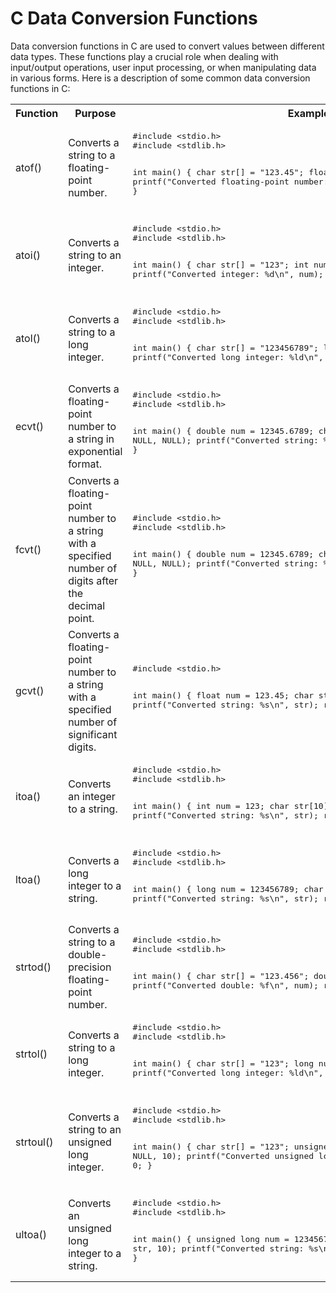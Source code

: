 <h1>C Data Conversion Functions</h1>

Data conversion functions in C are used to convert values between different data types. These functions play a crucial role when dealing with input/output operations, user input processing, or when manipulating data in various forms. Here is a description of some common data conversion functions in C:


<table>
  <tr>
    <th>Function</th>
    <th>Purpose</th>
    <th>Example</th>
  </tr>
  <tr>
    <td>atof()</td>
    <td>Converts a string to a floating-point number.</td>
    <td><pre>#include &lt;stdio.h&gt;
#include &lt;stdlib.h&gt;

int main() {
    char str[] = "123.45";
    float num = atof(str);
    printf("Converted floating-point number: %f\n", num);
    return 0;
}</pre></td>
  </tr>
  <tr>
    <td>atoi()</td>
    <td>Converts a string to an integer.</td>
    <td><pre>#include &lt;stdio.h&gt;
#include &lt;stdlib.h&gt;

int main() {
    char str[] = "123";
    int num = atoi(str);
    printf("Converted integer: %d\n", num);
    return 0;
}</pre></td>
  </tr>
  <tr>
    <td>atol()</td>
    <td>Converts a string to a long integer.</td>
    <td><pre>#include &lt;stdio.h&gt;
#include &lt;stdlib.h&gt;

int main() {
    char str[] = "123456789";
    long num = atol(str);
    printf("Converted long integer: %ld\n", num);
    return 0;
}</pre></td>
  </tr>
  <tr>
    <td>ecvt()</td>
    <td>Converts a floating-point number to a string in exponential format.</td>
    <td><pre>#include &lt;stdio.h&gt;
#include &lt;stdlib.h&gt;

int main() {
    double num = 12345.6789;
    char buffer[20];
    ecvt(num, 6, NULL, NULL);
    printf("Converted string: %s\n", buffer);
    return 0;
}</pre></td>
  </tr>
  <tr>
    <td>fcvt()</td>
    <td>Converts a floating-point number to a string with a specified number of digits after the decimal point.</td>
    <td><pre>#include &lt;stdio.h&gt;
#include &lt;stdlib.h&gt;

int main() {
    double num = 12345.6789;
    char buffer[20];
    fcvt(num, 2, NULL, NULL);
    printf("Converted string: %s\n", buffer);
    return 0;
}</pre></td>
  </tr>
  <tr>
    <td>gcvt()</td>
    <td>Converts a floating-point number to a string with a specified number of significant digits.</td>
    <td><pre>#include &lt;stdio.h&gt;

int main() {
    float num = 123.45;
    char str[20];
    gcvt(num, 6, str);
    printf("Converted string: %s\n", str);
    return 0;
}</pre></td>
  </tr>
  <tr>
    <td>itoa()</td>
    <td>Converts an integer to a string.</td>
    <td><pre>#include &lt;stdio.h&gt;
#include &lt;stdlib.h&gt;

int main() {
    int num = 123;
    char str[10];
    itoa(num, str, 10);
    printf("Converted string: %s\n", str);
    return 0;
}</pre></td>
  </tr>
  <tr>
    <td>ltoa()</td>
    <td>Converts a long integer to a string.</td>
    <td><pre>#include &lt;stdio.h&gt;
#include &lt;stdlib.h&gt;

int main() {
    long num = 123456789;
    char str[20];
    ltoa(num, str, 10);
    printf("Converted string: %s\n", str);
    return 0;
}</pre></td>
  </tr>
  <tr>
    <td>strtod()</td>
    <td>Converts a string to a double-precision floating-point number.</td>
    <td><pre>#include &lt;stdio.h&gt;
#include &lt;stdlib.h&gt;

int main() {
    char str[] = "123.456";
    double num = strtod(str, NULL);
    printf("Converted double: %f\n", num);
    return 0;
}</pre></td>
  </tr>
  <tr>
    <td>strtol()</td>
    <td>Converts a string to a long integer.</td>
    <td><pre>#include &lt;stdio.h&gt;
#include &lt;stdlib.h&gt;

int main() {
    char str[] = "123";
    long num = strtol(str, NULL, 10);
    printf("Converted long integer: %ld\n", num);
    return 0;
}</pre></td>
  </tr>
  <tr>
    <td>strtoul()</td>
    <td>Converts a string to an unsigned long integer.</td>
    <td><pre>#include &lt;stdio.h&gt;
#include &lt;stdlib.h&gt;

int main() {
    char str[] = "123";
    unsigned long num = strtoul(str, NULL, 10);
    printf("Converted unsigned long integer: %lu\n", num);
    return 0;
}</pre></td>
  </tr>
  <tr>
    <td>ultoa()</td>
    <td>Converts an unsigned long integer to a string.</td>
    <td><pre>#include &lt;stdio.h&gt;
#include &lt;stdlib.h&gt;

int main() {
    unsigned long num = 123456789;
    char str[20];
    ultoa(num, str, 10);
    printf("Converted string: %s\n", str);
    return 0;
}</pre></td>
  </tr>
</table>

</body>